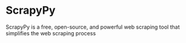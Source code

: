 # ScrapyPy
ScrapyPy is a free, open-source, and powerful web scraping tool that simplifies the web scraping process
